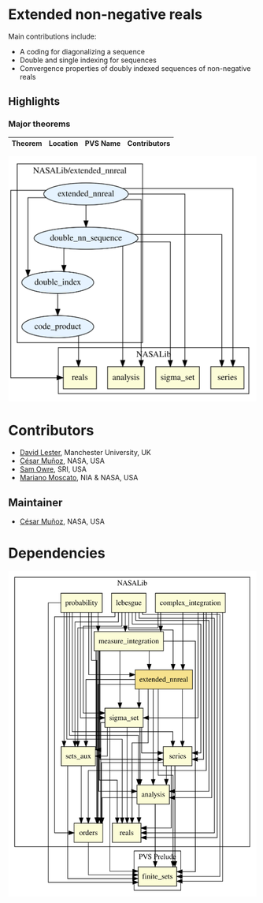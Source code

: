 # Extended non-negative reals

Main contributions include:
 * A coding for diagonalizing a sequence
 * Double and single indexing for sequences
 * Convergence properties of doubly indexed sequences of non-negative reals

## Highlights

### Major theorems

| Theorem | Location | PVS Name | Contributors |
| --- | --- | --- | --- |


![dependency graph](./extended_nnreal-zoomed.svg "Dependency Graph")

# Contributors
* [David Lester](http://apt.cs.man.ac.uk/people/dlester), Manchester University, UK
* [César Muñoz](http://shemesh.larc.nasa.gov/people/cam), NASA, USA
* [Sam Owre](http://www.csl.sri.com/users/owre), SRI, USA
* [Mariano Moscato](https://www.nianet.org/directory/research-staff/mariano-moscato/), NIA & NASA, USA

## Maintainer
* [César Muñoz](http://shemesh.larc.nasa.gov/people/cam), NASA, USA

# Dependencies
![dependency graph](./extended_nnreal.svg "Dependency Graph")
